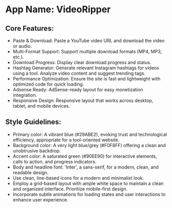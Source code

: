# **App Name**: VideoRipper

## Core Features:

- Paste & Download: Paste a YouTube video URL and download the video or audio.
- Multi-Format Support: Support multiple download formats (MP4, MP3, etc.).
- Download Progress: Display clear download progress and status.
- Hashtag Generator: Generate relevant Instagram hashtags for videos using a tool. Analyze video content and suggest trending tags.
- Performance Optimization: Ensure the site is fast and lightweight with optimized code for quick loading.
- Adsense Ready: AdSense-ready layout for easy monetization integration.
- Responsive Design: Responsive layout that works across desktop, tablet, and mobile devices.

## Style Guidelines:

- Primary color: A vibrant blue (#29ABE2), evoking trust and technological efficiency, appropriate for a tool-oriented website.
- Background color: A very light blue/grey (#F0F8FF) offering a clean and unobtrusive backdrop.
- Accent color: A saturated green (#90EE90) for interactive elements, calls to action, and progress indicators.
- Body and headline font: 'Inter', a sans-serif, for a modern, clean, and readable design.
- Use clean, line-based icons for a modern and minimalist look.
- Employ a grid-based layout with ample white space to maintain a clean and organized interface. Prioritize mobile-first design.
- Incorporate subtle animations for loading states and user interactions to enhance user experience.